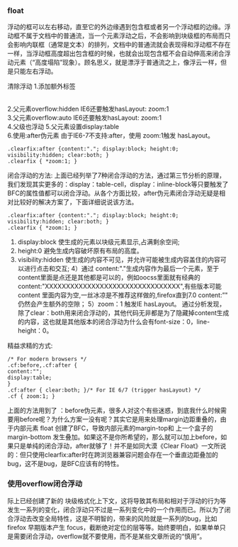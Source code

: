 ### float
浮动的框可以左右移动，直至它的外边缘遇到包含框或者另一个浮动框的边缘。浮动框不属于文档中的普通流，当一个元素浮动之后，不会影响到块级框的布局而只会影响内联框（通常是文本）的排列，文档中的普通流就会表现得和浮动框不存在一样，当浮动框高度超出包含框的时候，也就会出现包含框不会自动伸高来闭合浮动元素（“高度塌陷”现象）。顾名思义，就是漂浮于普通流之上，像浮云一样，但是只能左右浮动。

清除浮动
1.添加额外标签 <div style=”clear:both”>  
2.父元素overflow:hidden IE6还要触发hasLayout: zoom:1  
3.父元素overflow:auto IE6还要触发hasLayout: zoom:1  
4.父级也浮动
5.父元素设置display:table  
6.使用:after伪元素  由于IE6-7不支持:after，使用 zoom:1触发 hasLayout。  
```
.clearfix:after {content:"."; display:block; height:0; visibility:hidden; clear:both; }
.clearfix { *zoom:1; }
```

闭合浮动的方法:
上面已经列举了7种闭合浮动的方法，通过第三节分析的原理，我们发现其实更多的：display：table-cell，display：inline-block等只要触发了BFC的属性值都可以闭合浮动。从各个方面比较，after伪元素闭合浮动无疑是相对比较好的解决方案了，下面详细说说该方法。
```
.clearfix:after {content:"."; display:block; height:0; visibility:hidden; clear:both; }
.clearfix { *zoom:1; }
```
1) display:block 使生成的元素以块级元素显示,占满剩余空间;
2) height:0 避免生成内容破坏原有布局的高度。
3) visibility:hidden 使生成的内容不可见，并允许可能被生成内容盖住的内容可以进行点击和交互;
4）通过 content:"."生成内容作为最后一个元素，至于content里面是点还是其他都是可以的，例如oocss里面就有经典的 content:"XXXXXXXXXXXXXXXXXXXXXXXXXXXXXXXX",有些版本可能content 里面内容为空,一丝冰凉是不推荐这样做的,firefox直到7.0 content:”" 仍然会产生额外的空隙；
5）zoom：1 触发IE hasLayout。
通过分析发现，除了clear：both用来闭合浮动的，其他代码无非都是为了隐藏掉content生成的内容，这也就是其他版本的闭合浮动为什么会有font-size：0，line-height：0。

精益求精的方式:
```
/* For modern browsers */
.cf:before,.cf:after {
content:"";
display:table;
}
.cf:after { clear:both; }/* For IE 6/7 (trigger hasLayout) */
.cf { zoom:1; }
```
上面的方法用到了  ：before伪元素，很多人对这个有些迷惑，到底我什么时候需要用before呢？为什么方案一没有呢？其实它是用来处理margin边距重叠的，由于内部元素 float 创建了BFC，导致内部元素的margin-top和 上一个盒子的margin-bottom 发生叠加。如果这不是你所希望的，那么就可以加上before，如果只是单纯的闭合浮动，after就够了！并不是如同大漠《Clear Float》一文所说的：但只使用clearfix:after时在跨浏览器兼容问题会存在一个垂直边距叠加的bug，这不是bug，是BFC应该有的特性。

### 使用overflow闭合浮动
际上已经创建了新的 块级格式化上下文，这将导致其布局和相对于浮动的行为等发生一系列的变化，闭合浮动只不过是一系列变化中的一个作用而已。所以为了闭合浮动去改变全局特性，这是不明智的，带来的风险就是一系列的bug，比如firefox 早期版本产生 focus，截断绝对定位的层等等。始终要明白，如果单单只是需要闭合浮动，overflow就不要使用，而不是某些文章所说的“慎用”。

